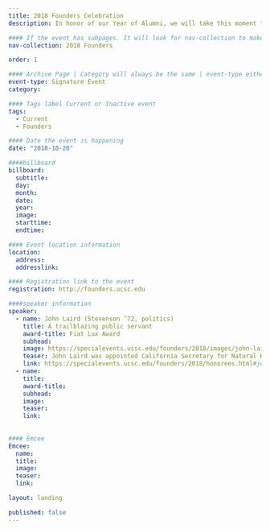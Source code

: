 ```yaml
---
title: 2018 Founders Celebration
description: In honor of our Year of Alumni, we will take this moment to celebrate alumni and faculty who exemplify the best of UC Santa Cruz

#### If the event has subpages. It will look for nav-collection to make the left nav links using the title.
nav-collection: 2018 Founders

order: 1

#### Archive Page | Category will always be the same | event-type either Signature Event, Notable Event, Lecture Series
event-type: Signature Event
category: 

#### Tags label Current or Inactive event
tags:
  - Current
  - Founders

#### Date the event is happening
date: "2018-10-20"

####billboard
billboard:
  subtitle: 
  day: 
  month: 
  date: 
  year: 
  image: 
  starttime: 
  endtime: 

#### Event location information
location:
  address: 
  addresslink:

#### Registration link to the event
registration: http://founders.ucsc.edu

####speaker information  
speaker:
  - name: John Laird (Stevenson ’72, politics)
    title: A trailblazing public servant
    award-title: Fiat Lux Award
    subhead:
    image: https://specialevents.ucsc.edu/founders/2018/images/john-laird.jpg
    teaser: John Laird was appointed California Secretary for Natural Resources by Governor Jerry Brown on Jan. 5, 2011. He has spent over 40 years in public service, including 23 years as an elected official.
    link: https://specialevents.ucsc.edu/founders/2018/honorees.html#john-laird
  - name: 
    title: 
    award-title: 
    subhead:
    image: 
    teaser: 
    link: 
  
  
#### Emcee
Emcee:
  name: 
  title: 
  image: 
  teaser:
  link: 

layout: landing

published: false
---
```



